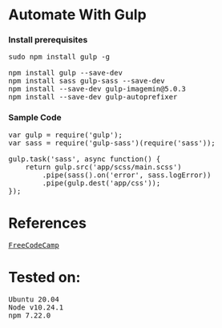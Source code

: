 # Automate With Gulp

### Install prerequisites
<pre>
sudo npm install gulp -g

npm install gulp --save-dev
npm install sass gulp-sass --save-dev
npm install --save-dev gulp-imagemin@5.0.3
npm install --save-dev gulp-autoprefixer
</pre>

### Sample Code
<pre>
var gulp = require('gulp');
var sass = require('gulp-sass')(require('sass'));

gulp.task('sass', async function() {
    return gulp.src('app/scss/main.scss')
        .pipe(sass().on('error', sass.logError))
        .pipe(gulp.dest('app/css'));
});
</pre>
# References
<pre>
<a href="https://www.freecodecamp.org/news/how-to-minify-images-with-gulp-gulp-imagemin-and-boost-your-sites-performance-6c226046e08e/">FreeCodeCamp</a>
</pre>

# Tested on:
<pre>
Ubuntu 20.04
Node v10.24.1
npm 7.22.0
</pre>